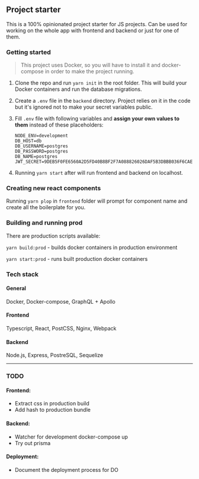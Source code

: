 ## Project starter

This is a 100% opinionated project starter for JS projects. 
Can be used for working on the whole app with frontend and backend or just for one of them.

### Getting started

> This project uses Docker, so you will have to install it and docker-compose in order to make the project running.

1. Clone the repo and run `yarn init` in the root folder.
   This will build your Docker containers and run the database migrations.
   
2. Create a `.env` file in the `backend` directory. 
   Project relies on it in the code but it's ignored not to make your secret variables public.

3. Fill `.env` file with following variables and **assign your own values to them** instead of these placeholders:
   ```
   NODE_ENV=development
   DB_HOST=db
   DB_USERNAME=postgres
   DB_PASSWORD=postgres
   DB_NAME=postgres
   JWT_SECRET=9DEB5F0FE6560A2D5FD40B8BF2F7A088826026DAF5B3DBBB036F6CAE0B5948EC
   ```

4. Running `yarn start` after will run frontend and backend on localhost.

### Creating new react components

Running `yarn plop` in `frontend` folder will prompt for component name and create all the boilerplate for you.

### Building and running prod

There are production scripts available:

`yarn build:prod` - builds docker containers in production environment

`yarn start:prod` - runs built production docker containers

### Tech stack

#### General
Docker, Docker-compose, GraphQL + Apollo

#### Frontend
Typescript, React, PostCSS, Nginx, Webpack

#### Backend
Node.js, Express, PostreSQL, Sequelize

---

### TODO

#### Frontend:
- Extract css in production build
- Add hash to production bundle

#### Backend:
- Watcher for development docker-compose up
- Try out prisma

#### Deployment:
- Document the deployment process for DO 
